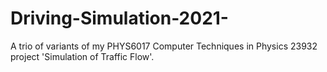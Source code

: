 # Driving-Simulation-2021-
A trio of variants of my PHYS6017 Computer Techniques in Physics 23932 project 'Simulation of Traffic Flow'.
